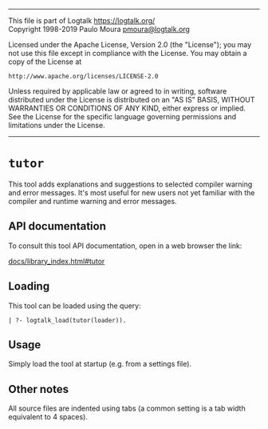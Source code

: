 ________________________________________________________________________

This file is part of Logtalk <https://logtalk.org/>  
Copyright 1998-2019 Paulo Moura <pmoura@logtalk.org>

Licensed under the Apache License, Version 2.0 (the "License");
you may not use this file except in compliance with the License.
You may obtain a copy of the License at

    http://www.apache.org/licenses/LICENSE-2.0

Unless required by applicable law or agreed to in writing, software
distributed under the License is distributed on an "AS IS" BASIS,
WITHOUT WARRANTIES OR CONDITIONS OF ANY KIND, either express or implied.
See the License for the specific language governing permissions and
limitations under the License.
________________________________________________________________________


`tutor`
=======

This tool adds explanations and suggestions to selected compiler warning
and error messages. It's most useful for new users not yet familiar with
the compiler and runtime warning and error messages.


API documentation
-----------------

To consult this tool API documentation, open in a web browser the link:

[docs/library_index.html#tutor](https://logtalk.org/docs/library_index.html#tutor)


Loading
-------

This tool can be loaded using the query:

	| ?- logtalk_load(tutor(loader)).


Usage
-----

Simply load the tool at startup (e.g. from a settings file).


Other notes
-----------

All source files are indented using tabs (a common setting is a tab width
equivalent to 4 spaces).
